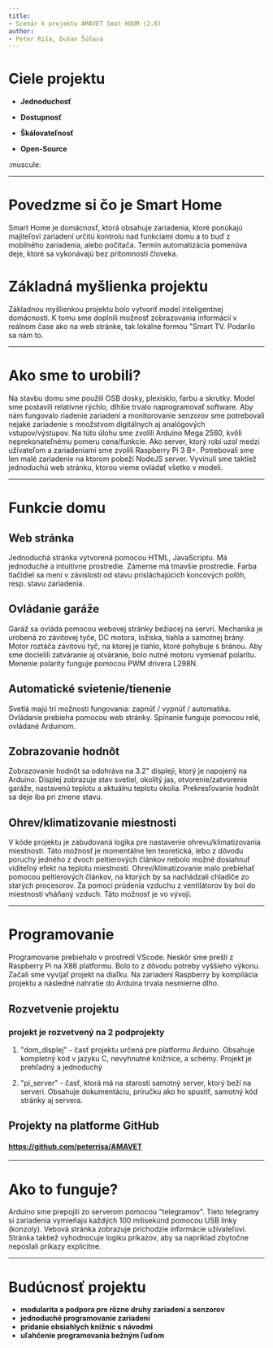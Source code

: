 ```yaml
---
title:
- Scenár k projektu AMAVET Smat HOUM (2.0)
author:
- Peter Riša, Dušan Šúňava
---
```



# Ciele projektu

* **Jednoduchosť**

* **Dostupnosť**

* **Škálovateľnosť**

* **Open-Source**

:muscule:

---

# Povedzme si čo je Smart Home
Smart Home je domácnosť, ktorá obsahuje zariadenia, ktoré ponúkajú majiteľovi zariadení určitú kontrolu nad funkciami domu a to buď z mobilného zariadenia, alebo počítača. Termín automatizácia pomenúva deje, ktoré sa vykonávajú bez prítomnosti človeka.



# Základná myšlienka projektu
Základnou myšlienkou projektu bolo vytvoriť model inteligentnej domácnosti. K tomu sme doplnili možnosť zobrazovania informácií v reálnom čase ako na web stránke, tak lokálne formou "Smart TV. Podarilo sa nám to.

---

# Ako sme to urobili?
 Na stavbu domu sme použili OSB dosky, plexisklo, farbu a skrutky. Model sme postavili relatívne rýchlo, dlhšie trvalo naprogramovať software. Aby nám fungovalo riadenie zariadení a monitorovanie senzorov sme potrebovali nejaké zariadenie s množstvom digitálnych aj analógových vstupov/výstupov. Na túto úlohu sme zvolili Arduino Mega 2560, kvôli neprekonateľnému pomeru cena/funkcie. Ako server, ktorý robí uzol medzi užívateľom a zariadeniami sme zvolili Raspberry Pi 3 B+. Potrebovali sme len malé zariadenie na ktorom pobeží NodeJS server. Vyvinuli sme taktiež jednoduchú web stránku, ktorou vieme ovládať všetko v modeli.

---

# Funkcie domu

## Web stránka
Jednoduchá stránka vytvorená pomocou HTML, JavaScriptu.
Má jednoduché a intuitívne prostredie. Zámerne má tmavšie prostredie.
Farba tlačidiel sa mení v závislosti od stavu prisláchajúcich koncových polôh, resp. stavu zariadenia.

## Ovládanie garáže
Garáž sa ovláda pomocou webovej stránky bežiacej na servri.
Mechanika je urobená zo závitovej tyče, DC motora, ložiska, tiahla a samotnej brány.
Motor roztáča závitovú tyč, na ktorej je tiahlo, ktoré pohybuje s bránou.
Aby sme docielili zatváranie aj otváranie, bolo nutné motoru vymienať polaritu. Menenie polarity  funguje pomocou PWM drivera L298N.

## Automatické svietenie/tienenie
Svetlá majú tri možnosti fungovania: zapnúť / vypnúť / automatika. Ovládanie prebieha pomocou web stránky.
Spínanie funguje pomocou relé, ovládané Arduinom.

## Zobrazovanie hodnôt
Zobrazovanie hodnôt sa odohráva na 3.2" displeji, ktorý je napojený na Arduino.
Displej zobrazuje stav svetiel, okolitý jas, otvorenie/zatvorenie garáže, nastavenú teplotu a aktuálnu teplotu okolia.
Prekresľovanie hodnôt sa deje iba pri zmene stavu.

## Ohrev/klimatizovanie miestnosti
V kóde projektu je zabudovaná logika pre nastavenie ohrevu/klimatizovania miestnosti. Táto možnosť je momentálne len teoretická, lebo z dôvodu poruchy jedného z dvoch peltierových článkov nebolo možné dosiahnuť viditeľný efekt na teplotu miestnosti.
Ohrev/klimatizovanie malo prebiehať pomocou peltierových článkov, na ktorých by sa nachádzali chladiče zo starých procesorov. Za pomoci prúdenia vzduchu z ventilátorov by bol do miestnosti vháňaný vzduch.
Táto možnosť je vo vývoji.

---

# Programovanie
Programovanie prebiehalo v prostredí VScode. Neskôr sme prešli z Raspberry Pi na X86 platformu. Bolo to z dôvodu potreby vyššieho výkonu. Začali sme vyvíjať projekt na diaľku. Na zariadení Raspberry by kompilácia projektu a následné nahratie do Arduina trvala nesmierne dlho.

## Rozvetvenie projektu

### projekt je rozvetvený na 2 podprojekty

 1. "dom_displej" - časť projektu určená pre platformu Arduino. Obsahuje kompletný kód v jazyku C, nevyhnutné knižnice, a schémy. Projekt je prehľadný a jednoduchý

 2. "pi_server" - časť, ktorá  má na starosti samotný server, ktorý beží na serveri. Obsahuje dokumentáciu, príručku ako ho spustiť, samotný kód stránky aj servera.

## Projekty na platforme GitHub
####  https://github.com/peterrisa/AMAVET

---

# Ako to funguje?
Arduino sme prepojili zo serverom pomocou "telegramov". Tieto telegramy si zariadenia vymieňajú každých 100 milisekúnd pomocou USB linky (konzoly). Vebová stránka zobrazuje príchodzie informácie užívateľovi. Stránka taktiež vyhodnocuje logiku príkazov, aby sa napríklad zbytočne neposlali príkazy explicitne.

---

# Budúcnosť projektu
- **modularita a podpora pre rôzne druhy zariadení a senzorov**
- **jednoduché programovanie zariadení**
- **pridanie obsiahlych knižníc s návodmi**
- **uľahčenie programovania bežným ľuďom**
